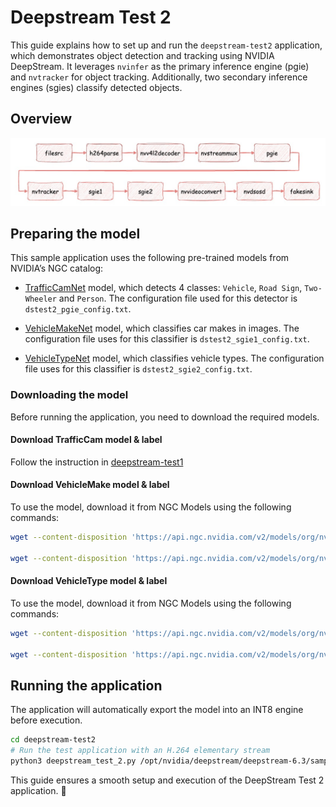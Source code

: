 # Deepstream Test 2

This guide explains how to set up and run the `deepstream-test2` application, which demonstrates object detection and tracking using NVIDIA DeepStream. It leverages `nvinfer` as the primary inference engine (pgie) and `nvtracker` for object tracking. Additionally, two secondary inference engines (sgies) classify detected objects.

## Overview

![deepstream-test2-diagram](../images/deepstream-test2.jpg)

## Preparing the model

This sample application uses the following pre-trained models from NVIDIA’s NGC catalog:

- [TrafficCamNet](https://catalog.ngc.nvidia.com/orgs/nvidia/teams/tao/models/trafficcamnet) model, which detects 4 classes: `Vehicle`, `Road Sign`, `Two-Wheeler` and `Person`. The configuration file used for this detector is `dstest2_pgie_config.txt`.

- [VehicleMakeNet](https://catalog.ngc.nvidia.com/orgs/nvidia/teams/tao/models/vehiclemakenet) model, which classifies car makes in images. The configuration file uses for this classifier is `dstest2_sgie1_config.txt`.

- [VehicleTypeNet](https://catalog.ngc.nvidia.com/orgs/nvidia/teams/tao/models/vehicletypenet) model, which classifies vehicle types. The configuration file uses for this classifier is `dstest2_sgie2_config.txt`.

### Downloading the model

Before running the application, you need to download the required models.
#### Download TrafficCam model & label

Follow the instruction in [deepstream-test1](deepstream-test1.md)

#### Download VehicleMake model & label

To use the model, download it from NGC Models using the following commands:
```bash
wget --content-disposition 'https://api.ngc.nvidia.com/v2/models/org/nvidia/team/tao/vehiclemakenet/pruned_onnx_v1.1.0/files?redirect=true&path=resnet18_pruned.onnx' -O models/Secondary_VehicleMake/resnet18_vehiclemakenet_pruned.onnx

wget --content-disposition 'https://api.ngc.nvidia.com/v2/models/org/nvidia/team/tao/vehiclemakenet/pruned_onnx_v1.1.0/files?redirect=true&path=labels.txt' -O models/Secondary_VehicleMake/labels.txt
```

#### Download VehicleType model & label

To use the model, download it from NGC Models using the following commands:
```bash
wget --content-disposition 'https://api.ngc.nvidia.com/v2/models/org/nvidia/team/tao/vehicletypenet/pruned_onnx_v1.1.0/files?redirect=true&path=resnet18_pruned.onnx' -O models/Secondary_VehicleTypes/resnet18_vehicletypenet_pruned.onnx

wget --content-disposition 'https://api.ngc.nvidia.com/v2/models/org/nvidia/team/tao/vehicletypenet/pruned_onnx_v1.1.0/files?redirect=true&path=labels.txt' -O models/Secondary_VehicleTypes/labels.txt
```

## Running the application

The application will automatically export the model into an INT8 engine before execution.
```bash
cd deepstream-test2
# Run the test application with an H.264 elementary stream
python3 deepstream_test_2.py /opt/nvidia/deepstream/deepstream-6.3/samples/streams/sample_720p.h264
```

This guide ensures a smooth setup and execution of the DeepStream Test 2 application. 🚀
